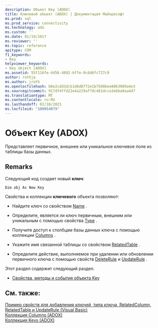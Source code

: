 ```yaml
---
description: Объект Key (ADOX)
title: Ключевой объект (ADOX) | Документация Майкрософт
ms.prod: sql
ms.prod_service: connectivity
ms.technology: ado
ms.custom: ''
ms.date: 01/19/2017
ms.reviewer: ''
ms.topic: reference
apitype: COM
f1_keywords:
- Key
helpviewer_keywords:
- Key object [ADOX]
ms.assetid: 55f116fe-4d56-4892-bffe-0cdd6fc727c9
author: rothja
ms.author: jroth
ms.openlocfilehash: b0e2cdd3dcb1d6d0772e1b7508bee8063089a4e3
ms.sourcegitcommit: 917df4ffd22e4a229af7dc481dcce3ebba0aa4d7
ms.translationtype: MT
ms.contentlocale: ru-RU
ms.lasthandoff: 02/10/2021
ms.locfileid: "100054079"
---
```

# <a name="key-object-adox"></a>Объект Key (ADOX)
Представляет первичное, внешнее или уникальное ключевое поле из таблицы базы данных.  
  
## <a name="remarks"></a>Remarks  
 Следующий код создает новый **ключ**:  
  
```  
Dim obj As New Key  
```  
  
 Свойства и коллекции **ключевого** объекта позволяют:  
  
-   Найдите ключ со свойством [Name](./name-property-adox.md) .  
  
-   Определите, является ли ключ первичным, внешним или уникальным с помощью свойства [Type](./type-property-key-adox.md) .  
  
-   Получите доступ к столбцам базы данных ключа с помощью коллекции [Columns](./columns-collection-adox.md) .  
  
-   Укажите имя связанной таблицы со свойством [RelatedTable](./relatedtable-property-adox.md) .  
  
-   Определите действие, выполняемое при удалении или обновлении первичного ключа с помощью свойств [DeleteRule](./deleterule-property-adox.md) и [UpdateRule](./updaterule-property-adox.md) .  
  
 Этот раздел содержит следующий раздел.  
  
-   [Свойства, методы и события объекта Key](./key-object-properties-methods-and-events.md)  
  
## <a name="see-also"></a>См. также:  
 [Пример свойств для добавления ключей, типа ключа, RelatedColumn, RelatedTable и UpdateRule (Visual Basic)](./keys-append-method-key-type-relatedcolumn-relatedtable-example-vb.md)   
 [Коллекция Columns (ADOX)](./columns-collection-adox.md)   
 [Коллекция Keys (ADOX)](./keys-collection-adox.md)